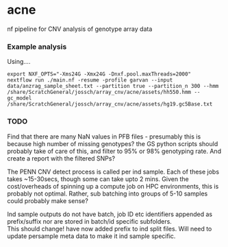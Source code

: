 # acne
nf pipeline for CNV analysis of genotype array data

### 





### Example analysis
Using....

```
export NXF_OPTS="-Xms24G -Xmx24G -Dnxf.pool.maxThreads=2000"
nextflow run ./main.nf -resume -profile garvan --input data/anzrag_sample_sheet.txt --partition true --partition_n 300 --hmm /share/ScratchGeneral/jossch/array_cnv/acne/assets/hh550.hmm --gc_model /share/ScratchGeneral/jossch/array_cnv/acne/assets/hg19.gc5Base.txt
```



### TODO
  

Find that there are many NaN values in PFB files - presumably this is because high number of missing genotypes? the GS python scripts
should probably take of care of this, and filter to 95% or 98% genotyping rate. And create a report with the filtered SNPs?

The PENN CNV detect process is called per ind sample. Each of these jobs takes ~15-30secs, though some can take upto 2 mins. Given the cost/overheads of spinning up a compute job on HPC environments, this is probably not optimal. Rather, sub batching into groups of 5-10 samples could probably make sense?

Ind sample outputs do not have batch, job ID etc identifiers appended as prefix/suffix nor are stored in batch/id specific subfolders.  
This should change! have now added prefix to ind split files.
Will need to update persample meta data to make it ind sample specific.